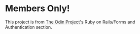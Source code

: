 # Members Only!

This project is from [The Odin Project's](https://www.theodinproject.com/paths/full-stack-ruby-on-rails/courses/ruby-on-rails/lessons/members-only) Ruby on Rails/Forms and Authentication section.
